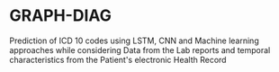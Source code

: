 # GRAPH-DIAG
Prediction of ICD 10 codes using LSTM, CNN and Machine learning approaches while considering Data from the Lab reports and temporal characteristics from the Patient's electronic Health Record
